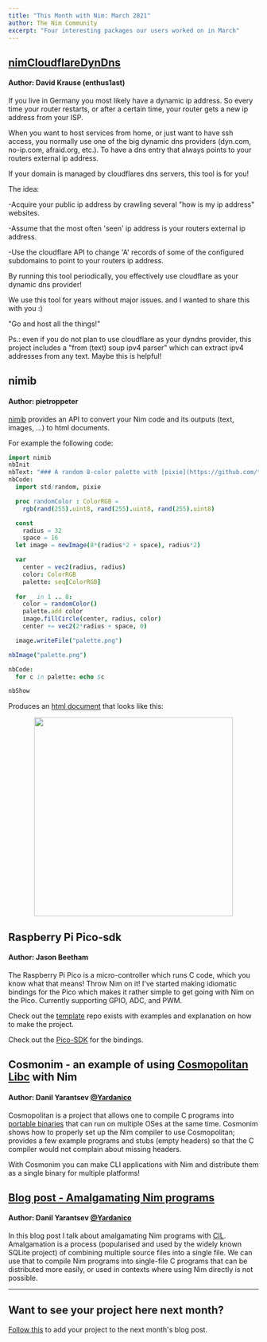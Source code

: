 ```yaml
---
title: "This Month with Nim: March 2021"
author: The Nim Community
excerpt: "Four interesting packages our users worked on in March"
---
```



## [nimCloudflareDynDns](https://github.com/enthus1ast/nimCloudflareDynDns)

#### Author: David Krause (enthus1ast)
If you live in Germany you most likely have a dynamic ip address. So every time your router restarts, or after a certain time, your router gets a new ip address from your ISP.

When you want to host services from home, or just want to have ssh access, you normally use one of the big dynamic dns providers (dyn.com, no-ip.com, afraid.org, etc.).
To have a dns entry that always points to your routers external ip address.

If your domain is managed by cloudflares dns servers, this tool is for you!

The idea:

-Acquire your public ip address by crawling several "how is my ip address" websites.

-Assume that the most often 'seen' ip address is your routers external ip address.

-Use the cloudflare API to change 'A' records of some of the configured subdomains to point to your routers ip address.

By running this tool periodically, you effectively use
cloudflare as your dynamic dns provider!

We use this tool for years without major issues.
and I wanted to share this with you :)

"Go and host all the things!"

Ps.: even if you do not plan to use cloudflare as your dyndns provider, this project includes a "from (text) soup ipv4 parser" which can extract ipv4 addresses from any text.
Maybe this is helpful!

## nimib

#### Author: pietroppeter

[nimib](https://github.com/pietroppeter/nimib) provides an API to convert your Nim code and its outputs (text, images, ...) to html documents.

For example the following code:
```nim
import nimib
nbInit
nbText: "### A random 8-color palette with [pixie](https://github.com/treeform/pixie)"
nbCode:
  import std/random, pixie

  proc randomColor : ColorRGB =
    rgb(rand(255).uint8, rand(255).uint8, rand(255).uint8)

  const
    radius = 32
    space = 16
  let image = newImage(8*(radius*2 + space), radius*2)

  var
    center = vec2(radius, radius)
    color: ColorRGB
    palette: seq[ColorRGB]
  
  for _ in 1 .. 8:
    color = randomColor()
    palette.add color
    image.fillCircle(center, radius, color)
    center += vec2(2*radius + space, 0)

  image.writeFile("palette.png")

nbImage("palette.png")

nbCode:
  for c in palette: echo $c

nbShow
```
Produces an [html document](https://pietroppeter.github.io/nblog/drafts/random_palette.html) that looks like this:
<p style="text-align: center;">
  <img width="auto" height="400" src="{{ site.baseurl }}/assets/thismonthwithnim/2021-04/nimib.png">
</p>

## Raspberry Pi Pico-sdk

#### Author: Jason Beetham

The Raspberry Pi Pico is a micro-controller which runs C code, which you know what that means!
Throw Nim on it!
I've started making idiomatic bindings for the Pico which makes it rather simple to get going with Nim on the Pico.
Currently supporting GPIO, ADC, and PWM.

Check out the [template](https://github.com/beef331/picotemplate) repo exists with examples and explanation on how to make the project.

Check out the [Pico-SDK](https://github.com/beef331/picostdlib) for the bindings.

## Cosmonim - an example of using [Cosmopolitan Libc](https://justine.lol/cosmopolitan/index.html) with Nim

#### Author: Danil Yarantsev [@Yardanico](https://github.com/Yardanico)

Cosmopolitan is a project that allows one to compile C programs into [portable binaries](https://justine.lol/ape.html) that can run on multiple OSes at the same time.
Cosmonim shows how to properly set up the Nim compiler to use Cosmopolitan; provides a few example programs and stubs (empty headers) so that the C compiler would not complain about missing headers.

With Cosmonim you can make CLI applications with Nim and distribute them as a single binary for multiple platforms!

## [Blog post - Amalgamating Nim programs](https://zen.su/posts/amalgamating-nim-programs/)

#### Author: Danil Yarantsev [@Yardanico](https://github.com/Yardanico)

In this blog post I talk about amalgamating Nim programs with [CIL](https://github.com/cil-project/cil).
Amalgamation is a process (popularised and used by the widely known SQLite project) of combining multiple source files into a single file.
We can use that to compile Nim programs into single-file C programs that can be distributed more easily, or used in contexts where using Nim directly is not possible.


----

## Want to see your project here next month?

[Follow this](https://github.com/beef331/website) to add your project to the next month's blog post.
